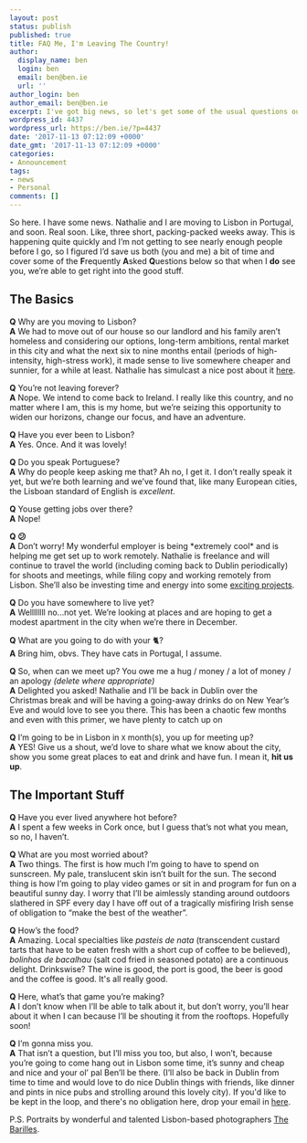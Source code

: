 ```yaml
---
layout: post
status: publish
published: true
title: FAQ Me, I'm Leaving The Country!
author:
  display_name: ben
  login: ben
  email: ben@ben.ie
  url: ''
author_login: ben
author_email: ben@ben.ie
excerpt: I've got big news, so let's get some of the usual questions out of the way.
wordpress_id: 4437
wordpress_url: https://ben.ie/?p=4437
date: '2017-11-13 07:12:09 +0000'
date_gmt: '2017-11-13 07:12:09 +0000'
categories:
- Announcement
tags:
- news
- Personal
comments: []
---
```

<p>So here. I have some news. Nathalie and I are moving to Lisbon in Portugal, and soon. Real soon. Like, three short, packing-packed weeks away. This is happening quite quickly and I’m not getting to see nearly enough people before I go, so I figured I’d save us both (you and me) a bit of time and cover some of the <strong>F</strong>requently <strong>A</strong>sked <strong>Q</strong>uestions below so that when I <strong>do</strong> see you, we’re able to get right into the good stuff.</p>
<h2>The Basics</h2>
<p><strong>Q</strong> Why are you moving to Lisbon?<br />
<strong>A</strong> We had to move out of our house so our landlord and his family aren’t homeless and considering our options, long-term ambitions, rental market in this city and what the next six to nine months entail (periods of high-intensity, high-stress work), it made sense to live somewhere cheaper and sunnier, for a while at least. Nathalie has simulcast a nice post about it <a href="https://nathalie.ie/blog/2017/11/13/life-update-moving-lisbon/" target="_blank" rel="noopener">here</a>.</p>
<p><strong>Q</strong> You’re not leaving forever?<br />
<strong>A</strong> Nope. We intend to come back to Ireland. I really like this country, and no matter where I am, this is my home, but we’re seizing this opportunity to widen our horizons, change our focus, and have an adventure.</p>
<p><strong>Q</strong> Have you ever been to Lisbon?<br />
<strong>A</strong> Yes. Once. And it was lovely!</p>
<p><strong>Q</strong> Do you speak Portuguese?<br />
<strong>A</strong> Why do people keep asking me that? Ah no, I get it. I don’t really speak it yet, but we’re both learning and we’ve found that, like many European cities, the Lisboan standard of English is <em>excellent</em>.</p>
<p><strong>Q</strong> Youse getting jobs over there?<br />
<strong>A</strong> Nope!</p>
<p><strong>Q &#x1f615;</strong><br />
<strong>A</strong> Don’t worry! My wonderful employer is being *extremely cool* and is helping me get set up to work remotely. Nathalie is freelance and will continue to travel the world (including coming back to Dublin periodically) for shoots and meetings, while filing copy and working remotely from Lisbon. She’ll also be investing time and energy into some <a href="https://www.theimposterproject.com" target="_blank" rel="noopener">exciting projects</a>.</p>
<p><strong>Q</strong> Do you have somewhere to live yet?<br />
<strong>A</strong> Wellllllll no...not yet. We’re looking at places and are hoping to get a modest apartment in the city when we’re there in December.</p>
<p><strong>Q</strong> What are you going to do with your &#x1f408;?<br />
<strong>A</strong> Bring him, obvs. They have cats in Portugal, I assume.</p>
<p><strong>Q</strong> So, when can we meet up? You owe me a hug / money / a lot of money / an apology <em>(delete where appropriate)</em><br />
<strong>A</strong> Delighted you asked! Nathalie and I’ll be back in Dublin over the Christmas break and will be having a going-away drinks do on New Year’s Eve and would love to see you there. This has been a chaotic few months and even with this primer, we have plenty to catch up on</p>
<p><strong>Q</strong> I’m going to be in Lisbon in <code>X</code> month(s), you up for meeting up?<br />
<strong>A</strong> YES! Give us a shout, we’d love to share what we know about the city, show you some great places to eat and drink and have fun. I mean it, <strong>hit us up</strong>.</p>
<h2>The Important Stuff</h2>
<p><strong>Q</strong> Have you ever lived anywhere hot before?<br />
<strong>A</strong> I spent a few weeks in Cork once, but I guess that’s not what you mean, so no, I haven’t.</p>
<p><strong>Q</strong> What are you most worried about?<br />
<strong>A</strong> Two things. The first is how much I’m going to have to spend on sunscreen. My pale, translucent skin isn’t built for the sun. The second thing is how I’m going to play video games or sit in and program for fun on a beautiful sunny day. I worry that I’ll be aimlessly standing around outdoors slathered in SPF every day I have off out of a tragically misfiring Irish sense of obligation to “make the best of the weather”.</p>
<p><strong>Q</strong> How’s the food?<br />
<strong>A</strong> Amazing. Local specialties like <em>pasteis de nata</em> (transcendent custard tarts that have to be eaten fresh with a short cup of coffee to be believed), <em>bolinhos de bacalhau</em> (salt cod fried in seasoned potato) are a continuous delight. Drinkswise? The wine is good, the port is good, the beer is good and the coffee is good. It's all really good.</p>
<p><strong>Q</strong> Here, what’s that game you’re making?<br />
<strong>A</strong> I don’t know when I’ll be able to talk about it, but don’t worry, you’ll hear about it when I can because I’ll be shouting it from the rooftops. Hopefully soon!</p>
<p><strong>Q</strong> I’m gonna miss you.<br />
<strong>A</strong> That isn’t a question, but I’ll miss you too, but also, I won’t, because you’re going to come hang out in Lisbon some time, it’s sunny and cheap and nice and your ol’ pal Ben’ll be there. (I’ll also be back in Dublin from time to time and would love to do nice Dublin things with friends, like dinner and pints in nice pubs and strolling around this lovely city). If you'd like to be kept in the loop, and there's no obligation here, drop your email in <a href="https://tinyletter.com/nathalieben">here</a>.</p>
<p>P.S. Portraits by wonderful and talented Lisbon-based photographers <a href="https://barillephoto.com" target="_blank" rel="noopener">The Barilles</a>.</p>
